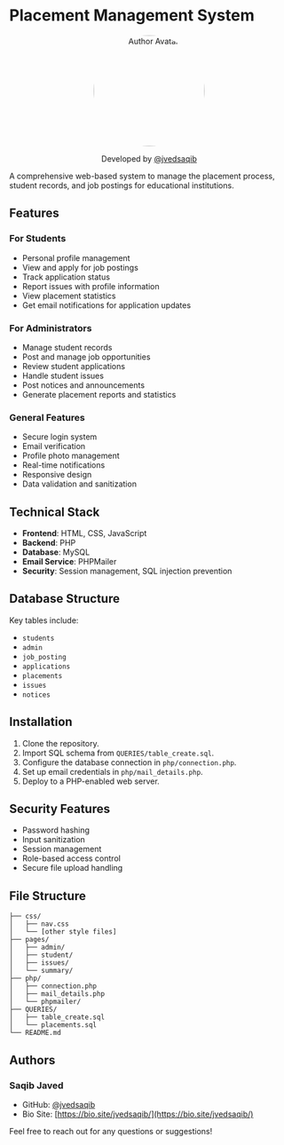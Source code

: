 # Placement Management System
<p align="center">
  <img src="https://avatars.githubusercontent.com/jvedsaqib?s=900" alt="Author Avatar" width="200" height="200" style="border-radius: 50%;">
</p>

<p align="center">
  Developed by <a href="https://github.com/jvedsaqib">@jvedsaqib</a>
</p>

A comprehensive web-based system to manage the placement process, student records, and job postings for educational institutions.

## Features
### For Students
- Personal profile management
- View and apply for job postings
- Track application status
- Report issues with profile information
- View placement statistics
- Get email notifications for application updates

### For Administrators
- Manage student records
- Post and manage job opportunities
- Review student applications
- Handle student issues
- Post notices and announcements
- Generate placement reports and statistics

### General Features
- Secure login system
- Email verification
- Profile photo management
- Real-time notifications
- Responsive design
- Data validation and sanitization

## Technical Stack
- **Frontend**: HTML, CSS, JavaScript
- **Backend**: PHP
- **Database**: MySQL
- **Email Service**: PHPMailer
- **Security**: Session management, SQL injection prevention

## Database Structure

Key tables include:
- `students`
- `admin`
- `job_posting`
- `applications`
- `placements`
- `issues`
- `notices`

## Installation

1. Clone the repository.
2. Import SQL schema from `QUERIES/table_create.sql`.
3. Configure the database connection in `php/connection.php`.
4. Set up email credentials in `php/mail_details.php`.
5. Deploy to a PHP-enabled web server.

## Security Features

- Password hashing
- Input sanitization
- Session management
- Role-based access control
- Secure file upload handling

## File Structure

```
├── css/
│   ├── nav.css
│   └── [other style files]
├── pages/
│   ├── admin/
│   ├── student/
│   ├── issues/
│   └── summary/
├── php/
│   ├── connection.php
│   ├── mail_details.php
│   └── phpmailer/
├── QUERIES/
│   ├── table_create.sql
│   └── placements.sql
└── README.md
```

## Authors

### Saqib Javed
- GitHub: [@jvedsaqib](https://github.com/jvedsaqib)
- Bio Site: [https://bio.site/jvedsaqib/](https://bio.site/jvedsaqib/)

Feel free to reach out for any questions or suggestions!
